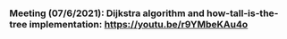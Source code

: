 ### Meeting (07/6/2021): Dijkstra algorithm and how-tall-is-the-tree implementation: https://youtu.be/r9YMbeKAu4o






